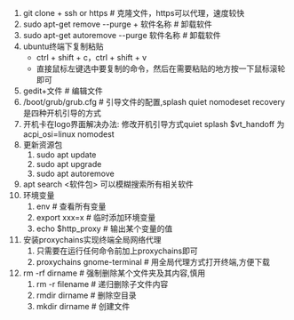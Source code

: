1. git clone + ssh or https # 克隆文件，https可以代理，速度较快  
2. sudo apt-get remove --purge + 软件名称 # 卸载软件   
3. sudo apt-get autoremove --purge 软件名称  # 卸载软件   
4. ubuntu终端下复制粘贴
   - ctrl + shift + c，ctrl + shift + v
   - 直接鼠标左键选中要复制的命令，然后在需要粘贴的地方按一下鼠标滚轮即可
5. gedit+文件 # 编辑文件
6. /boot/grub/grub.cfg # 引导文件的配置,splash quiet nomodeset recovery是四种开机引导的方式
7. 开机卡在logo界面解决办法: 修改开机引导方式quiet splash $vt_handoff 为 acpi_osi=linux nomodest
8. 更新资源包
   1. sudo apt update
   2. sudo apt upgrade
   3. sudo apt autoremove
9. apt search <软件包> 可以模糊搜索所有相关软件
10. 环境变量
    1.  env # 查看所有变量
    2.  export xxx=x # 临时添加环境变量
    3.  echo $http_proxy # 输出某个变量的值
11. 安装proxychains实现终端全局网络代理
    1.  只需要在运行任何命令前加上proxychains即可
    2.  proxychains gnome-terminal # 用全局代理方式打开终端,方便下载
12. rm -rf dirname # 强制删除某个文件夹及其内容,慎用
    1.  rm -r filename # 递归删除子文件内容
    2.  rmdir dirname # 删除空目录
    3.  mkdir dirname # 创建文件